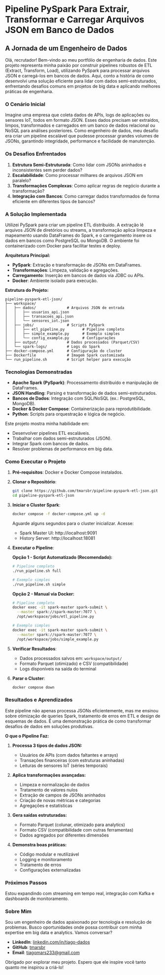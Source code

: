 # Pipeline PySpark Para Extrair, Transformar e Carregar Arquivos JSON em Banco de Dados

## A Jornada de um Engenheiro de Dados

Olá, recrutador! Bem-vindo ao meu portfólio de engenharia de dados. Este projeto representa minha paixão por construir pipelines robustos de ETL (Extract, Transform, Load), utilizando PySpark para processar arquivos JSON e carregá-los em bancos de dados. Aqui, conto a história de como desenvolvi uma solução eficiente para lidar com dados semi-estruturados, enfrentando desafios comuns em projetos de big data e aplicando melhores práticas de engenharia.

### O Cenário Inicial

Imagine uma empresa que coleta dados de APIs, logs de aplicações ou sensores IoT, todos em formato JSON. Esses dados precisam ser extraídos, limpos, transformados e carregados em um banco de dados relacional ou NoSQL para análises posteriores. Como engenheiro de dados, meu desafio era criar um pipeline escalável que pudesse processar grandes volumes de JSONs, garantindo integridade, performance e facilidade de manutenção.

### Os Desafios Enfrentados

1. **Estrutura Semi-Estruturada**: Como lidar com JSONs aninhados e inconsistentes sem perder dados?
2. **Escalabilidade**: Como processar milhares de arquivos JSON em paralelo?
3. **Transformações Complexas**: Como aplicar regras de negócio durante a transformação?
4. **Integração com Bancos**: Como carregar dados transformados de forma eficiente em diferentes tipos de bancos?

### A Solução Implementada

Utilizei PySpark para criar um pipeline ETL distribuído. A extração lê arquivos JSON de diretórios ou streams, a transformação aplica limpeza e mapeamento usando DataFrames do Spark, e o carregamento insere os dados em bancos como PostgreSQL ou MongoDB. O ambiente foi containerizado com Docker para facilitar testes e deploy.

**Arquitetura Principal:**
- **PySpark**: Extração e transformação de JSONs em DataFrames.
- **Transformações**: Limpeza, validação e agregações.
- **Carregamento**: Inserção em bancos de dados via JDBC ou APIs.
- **Docker**: Ambiente isolado para execução.

**Estrutura do Projeto:**
```
pipeline-pyspark-etl-json/
├── workspace/
│   ├── dados/              # Arquivos JSON de entrada
│   │   ├── usuarios_api.json
│   │   ├── transacoes_api.json
│   │   └── sensores_iot.json
│   ├── jobs/               # Scripts PySpark
│   │   ├── etl_pipeline.py        # Pipeline completo
│   │   ├── simple_example.py      # Exemplo simples
│   │   └── config_example.py      # Configurações
│   ├── output/             # Dados processados (Parquet/CSV)
│   └── spark-logs/         # Logs do Spark
├── docker-compose.yml      # Configuração do cluster
├── Dockerfile              # Imagem Spark customizada
└── run_pipeline.sh         # Script helper para execução
```

### Tecnologias Demonstradas

- **Apache Spark (PySpark)**: Processamento distribuído e manipulação de DataFrames.
- **JSON Handling**: Parsing e transformação de dados semi-estruturados.
- **Bancos de Dados**: Integração com SQL/NoSQL (ex.: PostgreSQL, MongoDB).
- **Docker & Docker Compose**: Containerização para reprodutibilidade.
- **Python**: Scripts para orquestração e lógica de negócio.

Este projeto mostra minha habilidade em:
- Desenvolver pipelines ETL escaláveis.
- Trabalhar com dados semi-estruturados (JSON).
- Integrar Spark com bancos de dados.
- Resolver problemas de performance em big data.

### Como Executar o Projeto

1. **Pré-requisitos**: Docker e Docker Compose instalados.

2. **Clonar o Repositório**:
   ```bash
   git clone https://github.com/tmarsbr/pipeline-pyspark-etl-json.git
   cd pipeline-pyspark-etl-json
   ```

3. **Iniciar o Cluster Spark**:
   ```bash
   docker compose -f docker-compose.yml up -d
   ```
   
   Aguarde alguns segundos para o cluster inicializar. Acesse:
   - Spark Master UI: http://localhost:9091
   - History Server: http://localhost:18081

4. **Executar o Pipeline**:
   
   **Opção 1 - Script Automatizado (Recomendado):**
   ```bash
   # Pipeline completo
   ./run_pipeline.sh full
   
   # Exemplo simples
   ./run_pipeline.sh simple
   ```
   
   **Opção 2 - Manual via Docker:**
   ```bash
   # Pipeline completo
   docker exec -it spark-master spark-submit \
     --master spark://spark-master:7077 \
     /opt/workspace/jobs/etl_pipeline.py
   
   # Exemplo simples
   docker exec -it spark-master spark-submit \
     --master spark://spark-master:7077 \
     /opt/workspace/jobs/simple_example.py
   ```

5. **Verificar Resultados**: 
   - Dados processados salvos em: `workspace/output/`
   - Formato Parquet (otimizado) e CSV (compatibilidade)
   - Logs disponíveis na saída do terminal

6. **Parar o Cluster**:
   ```bash
   docker compose down
   ```

### Resultados e Aprendizados

Este pipeline não apenas processa JSONs eficientemente, mas me ensinou sobre otimização de queries Spark, tratamento de erros em ETL e design de esquemas de dados. É uma demonstração prática de como transformar desafios de dados em soluções produtivas.

**O que o Pipeline Faz:**

1. **Processa 3 tipos de dados JSON:**
   - Usuários de APIs (com dados faltantes e arrays)
   - Transações financeiras (com estruturas aninhadas)
   - Leituras de sensores IoT (séries temporais)

2. **Aplica transformações avançadas:**
   - Limpeza e normalização de dados
   - Tratamento de valores nulos
   - Extração de campos de JSONs aninhados
   - Criação de novas métricas e categorias
   - Agregações e estatísticas

3. **Gera saídas estruturadas:**
   - Formato Parquet (colunar, otimizado para analytics)
   - Formato CSV (compatibilidade com outras ferramentas)
   - Dados agregados por diferentes dimensões

4. **Demonstra boas práticas:**
   - Código modular e reutilizável
   - Logging e monitoramento
   - Tratamento de erros
   - Configurações externalizadas

### Próximos Passos

Estou expandindo com streaming em tempo real, integração com Kafka e dashboards de monitoramento.

### Sobre Mim

Sou um engenheiro de dados apaixonado por tecnologia e resolução de problemas. Busco oportunidades onde possa contribuir com minha expertise em big data e analytics. Vamos conversar?

- **LinkedIn**: [linkedin.com/in/tiago-dados](https://linkedin.com/in/tiago-dados)
- **GitHub**: [tmarsbr](https://github.com/tmarsbr)
- **Email**: tiagomars233@gmail.com

Obrigado por explorar meu projeto. Espero que ele inspire você tanto quanto me inspirou a criá-lo!